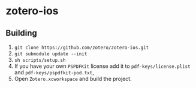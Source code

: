 # zotero-ios

## Building

1. `git clone https://github.com/zotero/zotero-ios.git`
1. `git submodule update --init`
1. `sh scripts/setup.sh`
1. If you have your own `PSPDFKit` license add it to `pdf-keys/license.plist` and `pdf-keys/pspdfkit-pod.txt`,
1. Open `Zotero.xcworkspace` and build the project.
